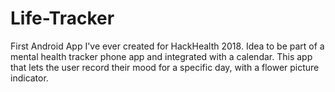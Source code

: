# Life-Tracker
First Android App I've ever created for HackHealth 2018. Idea to be part of a mental health tracker phone app and integrated with a calendar. This app that lets the user record their mood for a specific day, with a flower picture indicator.

